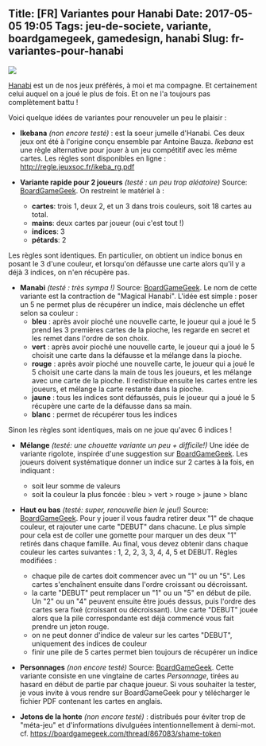 Title: [FR] Variantes pour Hanabi
Date: 2017-05-05 19:05
Tags: jeu-de-societe, variante, boardgamegeek, gamedesign, hanabi
Slug: fr-variantes-pour-hanabi
---
[![](/lucas/blog/content/images/2017/05/utakata_hanabi___sasuke_ver__by_net1204-d3icqzj.jpg)](http://net1204.deviantart.com/art/Utakata-Hanabi-212226463)

[Hanabi](https://www.trictrac.net/jeu-de-societe/hanabi) est un de nos jeux préférés, à moi et ma compagne. Et certainement celui auquel on a joué le plus de fois. Et on ne l'a toujours pas complètement battu !

Voici quelque idées de variantes pour renouveler un peu le plaisir :

- **Ikebana** _(non encore testé)_ : est la soeur jumelle d'Hanabi. Ces deux jeux ont été à l'origine conçu ensemble par Antoine Bauza. _Ikebana_ est une règle alternative pour jouer à un jeu compétitif avec les même cartes. Les règles sont disponibles en ligne : http://regle.jeuxsoc.fr/ikeba_rg.pdf

- **Variante rapide pour 2 joueurs** _(testé : un peu trop aléatoire)_ Source: [BoardGameGeek](https://boardgamegeek.com/thread/1122247/quick-hanabi-2-experienced-players).
On restreint le matériel à :
  * **cartes**: trois 1, deux 2, et un 3 dans trois couleurs, soit 18 cartes au total.
  * **mains**: deux cartes par joueur (oui c'est tout !)
  * **indices**: 3
  * **pétards**: 2

Les règles sont identiques. En particulier, on obtient un indice bonus en posant le 3 d'une couleur, et lorsqu'on défausse une carte alors qu'il y a déjà 3 indices, on n'en récupère pas.

- **Manabi** _(testé : très sympa !)_ Source: [BoardGameGeek](https://boardgamegeek.com/thread/1237441/manabi-magical-hanabi-variant). Le nom de cette variante est la contraction de "Magical Hanabi". L'idée est simple : poser un 5 ne permet plus de récupérer un indice, mais déclenche un effet selon sa couleur :
  * **bleu** : après avoir pioché une nouvelle carte, le joueur qui a joué le 5 prend les 3 premières cartes de la pioche, les regarde en secret et les remet dans l'ordre de son choix.
  * **vert** : après avoir pioché une nouvelle carte, le joueur qui a joué le 5 choisit une carte dans la défausse et la mélange dans la pioche.
  * **rouge** : après avoir pioché une nouvelle carte, le joueur qui a joué le 5 choisit une carte dans la main de tous les joueurs, et les mélange avec une carte de la pioche. Il redistribue ensuite les cartes entre les joueurs, et mélange la carte restante dans la pioche.
  * **jaune** : tous les indices sont défaussés, puis le joueur qui a joué le 5 récupère une carte de la défausse dans sa main.
  * **blanc** : permet de récupérer tous les indices

Sinon les règles sont identiques, mais on ne joue qu'avec 6 indices !

- **Mélange** _(testé: une chouette variante un peu + difficile!)_ Une idée de variante rigolote, inspirée d'une suggestion sur [BoardGameGeek](https://boardgamegeek.com/thread/1757782/blended-variant). Les joueurs doivent systématique donner un indice sur 2 cartes à la fois, en indiquant :
  * soit leur somme de valeurs
  * soit la couleur la plus foncée : bleu > vert > rouge > jaune > blanc

- **Haut ou bas** _(testé: super, renouvelle bien le jeu!)_ Source: [BoardGameGeek](https://boardgamegeek.com/thread/1213533/or-down-variant-experienced-players). Pour y jouer il vous faudra retirer deux "1" de chaque couleur, et rajouter une carte "DEBUT" dans chacune. Le plus simple pour cela est de coller une gomette pour marquer un des deux "1" retirés dans chaque famille.
Au final, vous devez obtenir dans chaque couleur les cartes suivantes : 1, 2, 2, 3, 3, 4, 4, 5 et DEBUT.
Règles modifiées :

  * chaque pile de cartes doit commencer avec un "1" ou un "5". Les cartes s'enchaînent ensuite dans l'ordre croissant ou décroissant.
  * la carte "DEBUT" peut remplacer un "1" ou un "5" en début de pile. Un "2" ou un "4" peuvent ensuite être joués dessus, puis l'ordre des cartes sera fixé (croissant ou décroissant). Une carte "DEBUT" jouée alors que la pile correspondante est déjà commencé vous fait prendre un jeton rouge.
  * on ne peut donner d'indice de valeur sur les cartes "DEBUT", uniquement des indices de couleur
  * finir une pile de 5 cartes permet bien toujours de récupérer un indice
    
- **Personnages** _(non encore testé)_ Source: [BoardGameGeek](https://boardgamegeek.com/thread/1688194/hanabi-characters-variant). Cette variante consiste en une vingtaine de cartes _Personnage_, tirées au hasard en début de partie par chaque joueur. Si vous souhaiter la tester, je vous invite à vous rendre sur BoardGameGeek pour y télécharger le fichier PDF contenant les cartes en anglais.

- **Jetons de la honte** _(non encore testé)_ : distribués pour éviter trop de "méta-jeu" et d'informations divulguées intentionnellement à demi-mot. cf. https://boardgamegeek.com/thread/867083/shame-token
